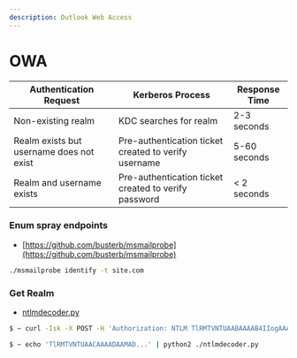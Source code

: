 ```yaml
---
description: Outlook Web Access
---
```


# OWA

| Authentication Request                   | Kerberos Process                                     | Response Time |
| ---------------------------------------- | ---------------------------------------------------- | ------------- |
| Non-existing realm                       | KDC searches for realm                               | 2-3 seconds   |
| Realm exists but username does not exist | Pre-authentication ticket created to verify username | 5-60 seconds  |
| Realm and username exists                | Pre-authentication ticket created to verify password | < 2 seconds   |



### Enum spray endpoints

* [https://github.com/busterb/msmailprobe](https://github.com/busterb/msmailprobe)

```bash
./msmailprobe identify -t site.com
```



### Get Realm

* [ntlmdecoder.py](https://gist.github.com/aseering/829a2270b72345a1dc42)

```bash
$ ~ curl -Isk -X POST -H 'Authorization: NTLM TlRMTVNTUAABAAAAB4IIogAAAAAAAAAAAAAAAAAAAAAKANc6AAAADw==' -H 'Content-Length: 0' https://autodiscover.exmaple.com/ews

$ ~ echo 'TlRMTVNTUAACAAAADAAMAD...' | python2 ./ntlmdecoder.py
```
